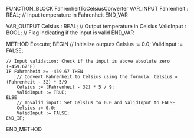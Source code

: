 FUNCTION_BLOCK FahrenheitToCelsiusConverter
VAR_INPUT
    Fahrenheit : REAL; // Input temperature in Fahrenheit
END_VAR

VAR_OUTPUT
    Celsius : REAL;     // Output temperature in Celsius
    ValidInput : BOOL;  // Flag indicating if the input is valid
END_VAR

METHOD Execute;
BEGIN
    // Initialize outputs
    Celsius := 0.0;
    ValidInput := FALSE;

    // Input validation: Check if the input is above absolute zero (-459.67°F)
    IF Fahrenheit >= -459.67 THEN
        // Convert Fahrenheit to Celsius using the formula: Celsius = (Fahrenheit - 32) * 5/9
        Celsius := (Fahrenheit - 32) * 5 / 9;
        ValidInput := TRUE;
    ELSE
        // Invalid input: Set Celsius to 0.0 and ValidInput to FALSE
        Celsius := 0.0;
        ValidInput := FALSE;
    END_IF;
END_METHOD



